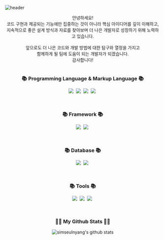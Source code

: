 ![header](https://capsule-render.vercel.app/api?type=venom&color=auto&height=300&section=header&text=I'm%20Seulgi&fontSize=60)

<!--
**simseulnyang/simseulnyang** is a ✨ _special_ ✨ repository because its `README.md` (this file) appears on your GitHub profile.

Here are some ideas to get you started:

- 🔭 I’m currently working on ...
- 🌱 I’m currently learning ...
- 👯 I’m looking to collaborate on ...
- 🤔 I’m looking for help with ...
- 💬 Ask me about ...
- 📫 How to reach me: ...
- 😄 Pronouns: ...
- ⚡ Fun fact: ...
-->
<div align="center">
안녕하세요!<br>
코드 구현과 제공되는 기능에만 집중하는 것이 아니라 핵심 아이디어를 깊이 이해하고, <br>
지속적으로 좋은 설계 방식과 자료를 찾아보며 더 나은 개발자로 성장하기 위해 노력하고 있습니다.<br>
<br>
앞으로도 더 나은 코드와 개발 방법에 대한 탐구와 열정을 가지고<br>
함께하게 될 팀에 도움이 되는 개발자가 되겠습니다.<br>
감사합니다!<br>
</div>
<br>

<h3 align="center">📚 Programming Language & Markup Language 📚</h3>
<p align="center">
<img src="https://img.shields.io/badge/Python-3766AB?style=flat-square&logo=Python&logoColor=white"/></a>&nbsp
<img src="https://img.shields.io/badge/JavaScript-F7DF1E?style=flat-square&logo=javascript&logoColor=black"/></a>&nbsp
<img src="https://img.shields.io/badge/HTML5-E34F26?style=flat-square&logo=html5&logoColor=white"/></a>&nbsp
<img src="https://img.shields.io/badge/CSS3-1572B6?style=flat-square&logo=css3&logoColor=white"/></a>&nbsp
</p>

<br>

<h3 align="center">📚 Framework 📚</h3>
<p align="center">
<img src="https://img.shields.io/badge/Django-092E20?style=flat-square&logo=Django&logoColor=white"/></a>&nbsp
<img src="https://img.shields.io/badge/DRF-092E20?style=flat-square&logo=django&logoColor=white"/></a>&nbsp
</p>

<br>

<h3 align="center">📚 Database 📚</h3>
<p align="center">
<img src="https://img.shields.io/badge/SQLite-003B57?style=flat-square&logo=sqlite&logoColor=white"/></a>&nbsp
<img src="https://img.shields.io/badge/postgresql-4169E1?style=flat-square&logo=postgresql&logoColor=white"/></a>&nbsp
</p>

<br>

<h3 align="center">📚 Tools 📚</h3>
<p align="center">
<img src="https://img.shields.io/badge/git-F05032?style=flat-square&logo=git&logoColor=white"/></a>&nbsp
<img src="https://img.shields.io/badge/github-181717?style=flat-square&logo=github&logoColor=white"/></a>&nbsp
<img src="https://img.shields.io/badge/Notion-000000?style=flat-square&logo=notion&logoColor=white"/></a>&nbsp
</p>

<br>

<h3 align="center">👩‍💻 My Github Stats 👩‍💻</h3>

<div align="center">
  
  ![simseulnyang's github stats](https://github-readme-stats.vercel.app/api?username=simseulnyang&show_icons=true)
</div>
